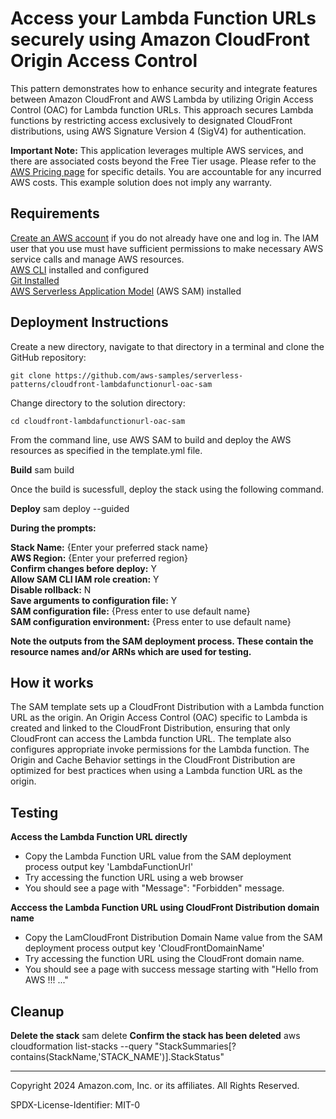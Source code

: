 # Access your Lambda Function URLs securely using Amazon CloudFront Origin Access Control

This pattern demonstrates how to enhance security and integrate features between Amazon CloudFront and AWS Lambda by utilizing Origin Access Control (OAC) for Lambda function URLs. This approach secures Lambda functions by restricting access exclusively to designated CloudFront distributions, using AWS Signature Version 4 (SigV4) for authentication.

**Important Note:** 
This application leverages multiple AWS services, and there are associated costs beyond the Free Tier usage. Please refer to the [AWS Pricing page](https://aws.amazon.com/pricing/) for specific details. You are accountable for any incurred AWS costs. This example solution does not imply any warranty.

## Requirements
[Create an AWS account](https://portal.aws.amazon.com/gp/aws/developer/registration/index.html) if you do not already have one and log in. The IAM user that you use must have sufficient permissions to make necessary AWS service calls and manage AWS resources.  
[AWS CLI](https://docs.aws.amazon.com/cli/latest/userguide/install-cliv2.html) installed and configured  
[Git Installed](https://git-scm.com/book/en/v2/Getting-Started-Installing-Git)  
[AWS Serverless Application Model](https://docs.aws.amazon.com/serverless-application-model/latest/developerguide/serverless-sam-cli-install.html) (AWS SAM) installed

## Deployment Instructions
Create a new directory, navigate to that directory in a terminal and clone the GitHub repository:  
    
    git clone https://github.com/aws-samples/serverless-patterns/cloudfront-lambdafunctionurl-oac-sam

Change directory to the solution directory:  
    
    cd cloudfront-lambdafunctionurl-oac-sam

From the command line, use AWS SAM to build and deploy the AWS resources as specified in the template.yml file.  

**Build**
    sam build

Once the build is sucessfull, deploy the stack using the following command.

**Deploy**
    sam deploy --guided

**During the prompts:**  

**Stack Name:** {Enter your preferred stack name}  
**AWS Region:** {Enter your preferred region}  
**Confirm changes before deploy:** Y  
**Allow SAM CLI IAM role creation:** Y  
**Disable rollback:** N  
**Save arguments to configuration file:** Y  
**SAM configuration file:** {Press enter to use default name}  
**SAM configuration environment:** {Press enter to use default name}  

**Note the outputs from the SAM deployment process. These contain the resource names and/or ARNs which are used for testing.**

## How it works

The SAM template sets up a CloudFront Distribution with a Lambda function URL as the origin. An Origin Access Control (OAC) specific to Lambda is created and linked to the CloudFront Distribution, ensuring that only CloudFront can access the Lambda function URL. The template also configures appropriate invoke permissions for the Lambda function. The Origin and Cache Behavior settings in the CloudFront Distribution are optimized for best practices when using a Lambda function URL as the origin.

## Testing

**Access the Lambda Function URL directly**
- Copy the Lambda Function URL value from the SAM deployment process output key 'LambdaFunctionUrl'
- Try accessing the function URL using a web browser
- You should see a page with "Message": "Forbidden" message.
  
**Acccess the Lambda Function URL using CloudFront Distribution domain name**
- Copy the LamCloudFront Distribution Domain Name value from the SAM deployment process output key 'CloudFrontDomainName'
- Try accessing the function URL using the CloudFront domain name.
- You should see a page with success message starting with "Hello from AWS !!! ..."


## Cleanup
 
**Delete the stack**
    sam delete
**Confirm the stack has been deleted**
    aws cloudformation list-stacks --query "StackSummaries[?contains(StackName,'STACK_NAME')].StackStatus"

----
Copyright 2024 Amazon.com, Inc. or its affiliates. All Rights Reserved.

SPDX-License-Identifier: MIT-0
